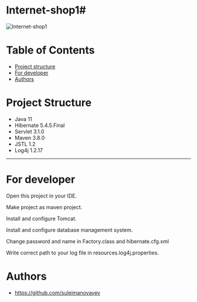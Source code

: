 # Internet-shop1# 
![Internet-shop1](mate/academy/internetshop3/image/casa.jpg)

# Table of Contents
* [Project structure](#structure)
* [For developer](#developer-start)
* [Authors](#authors)

# <a name="structure"></a>Project Structure
* Java 11
* Hibernate 5.4.5.Final
* Servlet 3.1.0
* Maven 3.8.0
* JSTL 1.2
* Log4j 1.2.17
<hr>

# <a name="developer-start"></a>For developer

Open this project in your IDE.

Make project as maven project.

Install and configure Tomcat.

Install and configure database management system.

Change password and name in Factory.class and hibernate.cfg.xml

Write correct path to your log file in resources.log4j.properties.

# <a name="authors"></a>Authors
* https://github.com/suleimanovayev
